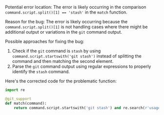 Potential error location: The error is likely occurring in the comparison `command.script.split()[1] == 'stash'` in the `match` function.

Reason for the bug: The error is likely occurring because the `command.script.split()[1]` is not handling cases where there might be additional output or variations in the `git` command output.

Possible approaches for fixing the bug:
1. Check if the `git` command is `stash` by using `command.script.startswith('git stash')` instead of splitting the command and then matching the second element.
2. Parse the `git` command output using regular expressions to properly identify the `stash` command.

Here's the corrected code for the problematic function:

```python
import re

@git_support
def match(command):
    return command.script.startswith('git stash') and re.search(r'usage:', command.stderr)
```